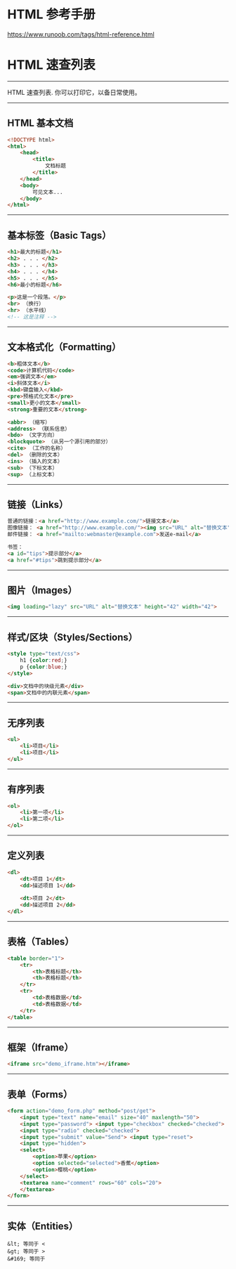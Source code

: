 # HTML 参考手册

https://www.runoob.com/tags/html-reference.html



# HTML 速查列表

------

HTML 速查列表. 你可以打印它，以备日常使用。

------

## HTML 基本文档
```html
<!DOCTYPE html> 
<html>
    <head> 
        <title>
            文档标题
        </title> 
    </head>
    <body> 
        可见文本... 
    </body>
</html>
```
------

## 基本标签（Basic Tags）

```html
<h1>最大的标题</h1>
<h2> . . . </h2> 
<h3> . . . </h3>
<h4> . . . </h4>
<h5> . . . </h5>
<h6>最小的标题</h6>

<p>这是一个段落。</p>
<br> （换行）
<hr> （水平线） 
<!-- 这是注释 -->
```
------

## 文本格式化（Formatting）

```html
<b>粗体文本</b> 
<code>计算机代码</code> 
<em>强调文本</em>
<i>斜体文本</i>
<kbd>键盘输入</kbd>
<pre>预格式化文本</pre>
<small>更小的文本</small> 
<strong>重要的文本</strong> 

<abbr> （缩写） 
<address> （联系信息）
<bdo> （文字方向）
<blockquote> （从另一个源引用的部分）
<cite> （工作的名称） 
<del> （删除的文本） 
<ins> （插入的文本） 
<sub> （下标文本）
<sup> （上标文本）
```
------

## 链接（Links）

```html
普通的链接：<a href="http://www.example.com/">链接文本</a> 
图像链接： <a href="http://www.example.com/"><img src="URL" alt="替换文本"></a> 
邮件链接： <a href="mailto:webmaster@example.com">发送e-mail</a> 

书签： 
<a id="tips">提示部分</a> 
<a href="#tips">跳到提示部分</a>
```

------

## 图片（Images）

```html
<img loading="lazy" src="URL" alt="替换文本" height="42" width="42">
```
------

## 样式/区块（Styles/Sections）
```html
<style type="text/css">
    h1 {color:red;} 
    p {color:blue;}
</style> 

<div>文档中的块级元素</div>
<span>文档中的内联元素</span>
```
------

## 无序列表
```html
<ul>
    <li>项目</li>
    <li>项目</li>
</ul>
```
------

## 有序列表
```html
<ol>
    <li>第一项</li>
    <li>第二项</li>
</ol>
```
------

## 定义列表
```html
<dl>  
    <dt>项目 1</dt>
    <dd>描述项目 1</dd>
    
    <dt>项目 2</dt> 
    <dd>描述项目 2</dd>
</dl>
```
------

## 表格（Tables）
```html
<table border="1">
    <tr> 
        <th>表格标题</th> 
        <th>表格标题</th>   
    </tr> 
    <tr>   
        <td>表格数据</td> 
        <td>表格数据</td>  
    </tr> 
</table>
```
------

## 框架（Iframe）
```html
<iframe src="demo_iframe.htm"></iframe>
```
------

## 表单（Forms）
```html
<form action="demo_form.php" method="post/get"> 
    <input type="text" name="email" size="40" maxlength="50"> 
    <input type="password"> <input type="checkbox" checked="checked"> 
    <input type="radio" checked="checked">
    <input type="submit" value="Send"> <input type="reset">
    <input type="hidden">
    <select>
        <option>苹果</option>
        <option selected="selected">香蕉</option>
        <option>樱桃</option>
    </select>
    <textarea name="comment" rows="60" cols="20">
    </textarea>
</form>
```
------

## 实体（Entities）
```
&lt; 等同于 < 
&gt; 等同于 > 
&#169; 等同于 
```

